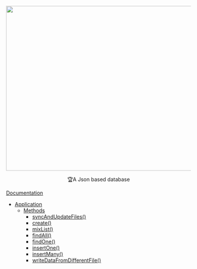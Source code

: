 <p align="center">
<img src="https://user-images.githubusercontent.com/38213551/212491047-ce2fa5fc-3699-4c21-987a-8cdd5c9a7825.png" alt="Lungo Logo" width="1200" height="450"/>
</p>

<p align="center">🏆A Json based database</p>

[Documentation](#documentation)
  - [Application](#application)
    - [Methods](#methods)
      - [syncAndUpdateFiles()](#syncAndUpdateFiles)
      - [create()](#create)
      - [mixList()](#mixList)
      - [findAll()](#findAll)
      - [findOne()](#findOne)
      - [insertOne()](#insertOne)
      - [insertMany()](#insertMany)
      - [writeDataFromDifferentFile()](#writeDataFromDifferentFile)

